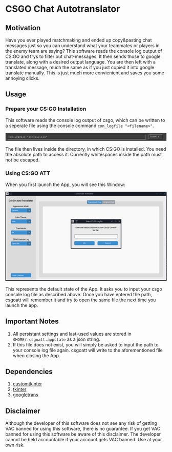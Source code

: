 # CSGO Chat Autotranslator

## Motivation
Have you ever played matchmaking and ended up copy&pasting chat messages just so you can understand what your teammates or players in the enemy team are saying?
This software reads the console log output of CS:GO and trys to filter out chat-messages. It then sends those to google translate, along with a desired output language.
You are then left with a translated message, much the same as if you just copied it into google translate manually. This is just much more convienient and saves you some 
annoying clicks.

## Usage

### Prepare your CS:GO Installation
This software reads the console log output of csgo, which can be written to a seperate file using the console command `con_logfile "<filename>"`. 

![Screenshot](screenshots/2022-12-03_15-07.png "CSGO Console")

The file then lives inside the directory, in which CS:GO is installed. You need the absolute path to access it. Currently whitespaces inside the path
must not be escaped.


### Using CS:GO ATT
When you first launch the App, you will see this Window:

![Screenshot](screenshots/2022-12-03_15-12.png "Application")

This represents the default state of the App. It asks you to input your csgo console log file as described above. Once you have entered the path, csgoatt will remember it
and try to open the same file the next time you launch the app.

## Important Notes

1. All persistant settings and last-used values are stored in `$HOME/.csgoatt.appstate` as a json string.
2. If this file does not exist, you will simply be asked to input the path to your console log file again. csgoatt will write to the aforementioned file when closing the App.

## Dependencies

1. [customtkinter](https://github.com/TomSchimansky/CustomTkinter)
2. [tkinter](https://docs.python.org/3/library/tkinter.html)
3. [googletrans](https://pypi.org/project/googletrans/)

## Disclaimer
Although the developer of this software does not see any risk of getting VAC banned for using this software, there is no guarantee. If you get VAC banned for using this software
be aware of this disclaimer. The developer cannot be held accountable if your account gets VAC banned. Use at your own risk.